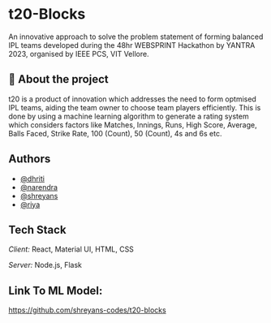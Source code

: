 # t20-Blocks

An innovative approach to solve the problem statement of forming balanced IPL teams developed during the 48hr WEBSPRINT Hackathon by YANTRA 2023, organised by IEEE PCS, VIT Vellore.

## 🚀 About the project

t20 is a product of innovation which addresses the need to form optmised IPL teams, aiding the team owner to choose team players efficiently. This is done by using a machine learning algorithm to generate a rating system which considers factors like Matches, Innings, Runs, High Score, Average, Balls Faced, Strike Rate, 100 (Count), 50 (Count), 4s and 6s etc.

## Authors

- [@dhriti](https://github.com/Dhriti501)
- [@narendra](https://github.com/naren03)
- [@shreyans](https://github.com/shreyans-codes)
- [@riya](https://github.com/riyavij2001)

## Tech Stack

_Client:_ React, Material UI, HTML, CSS

_Server:_ Node.js, Flask

## Link To ML Model:
https://github.com/shreyans-codes/t20-blocks

